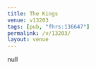 ```yaml
---
title: The Kings
venue: v13203
tags: [pub, "fhrs:136647"]
permalink: /v/13203/
layout: venue
---
```

null